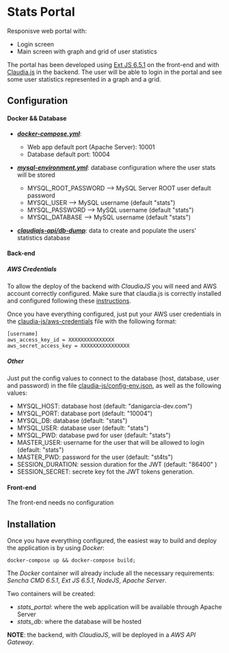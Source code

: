 # Stats Portal

Responisve web portal with:
- Login screen
- Main screen with graph and grid of user statistics

The portal has been developed using [Ext JS 6.5.1](http://docs.sencha.com/extjs/6.5.1/) on the front-end and with [Claudia.js](https://claudiajs.com/) in the backend. The user will be able to login in the portal and see some user statistics represented in a graph and a grid.

## Configuration

#### Docker && Database

- _**[docker-compose.yml](docker-compose.yml)**_:
    - Web app default port (Apache Server): 10001
    - Database default port: 10004
    
- _**[mysql-environment.yml](mysql-environment.yml)**_: database configuration where the user stats will be stored
    - MYSQL_ROOT_PASSWORD   --> MySQL Server ROOT user default password
    - MYSQL_USER            --> MySQL username (default "stats")
    - MYSQL_PASSWORD        --> MySQL username (default "stats")
    - MYSQL_DATABASE        --> MySQL username (default "stats")
    
- _**[claudiajs-api/db-dump](claudiajs-api/db-dump)**_: data to create and populate the users' statistics database

#### Back-end

##### AWS Credentials
To allow the deploy of the backend with _ClaudiaJS_ you will need and AWS account correctly configured. Make sure that claudia.js is correctly installed and configured following these [instructions](https://claudiajs.com/tutorials/installing.html).

Once you have everything configured, just put your AWS user credentials in the [claudia-js/aws-credentials](claudia-js/aws-credentials) file with the following format:
```
[username]
aws_access_key_id = XXXXXXXXXXXXXXX
aws_secret_access_key = XXXXXXXXXXXXXXXX
```

##### Other
Just put the config values to connect to the database (host, database, user and password) in the file [claudia-js/config-env.json](claudia-js/config-env.json), as well as the following values:

- MYSQL_HOST: database host (default: "danigarcia-dev.com")
- MYSQL_PORT: database port (default: "10004")
- MYSQL_DB: database (default: "stats")
- MYSQL_USER: database user (default: "stats")
- MYSQL_PWD: database pwd for user (default: "stats")
- MASTER_USER: username for the user that will be allowed to login (default: "stats")
- MASTER_PWD: password for the user (default: "st4ts")
- SESSION_DURATION: session duration for the JWT (default: "86400" )
- SESSION_SECRET: secrete key fot the JWT tokens generation.
    
#### Front-end

The front-end needs no configuration

## Installation

Once you have everything configured, the easiest way to build and deploy the application is by using _Docker_:
```
docker-compose up && docker-compose build;
```
The _Docker_ container will already include all the necessary requirements: _Sencha CMD 6.5.1_, _Ext JS 6.5.1_, _NodeJS_, _Apache Server_.

Two containers will be created:
- *stats_portal*: where the web application will be available through Apache Server
- *stats_db*: where the database will be hosted

**NOTE**: the backend, with _ClaudiaJS_, will be deployed in a _AWS API Gateway_.
